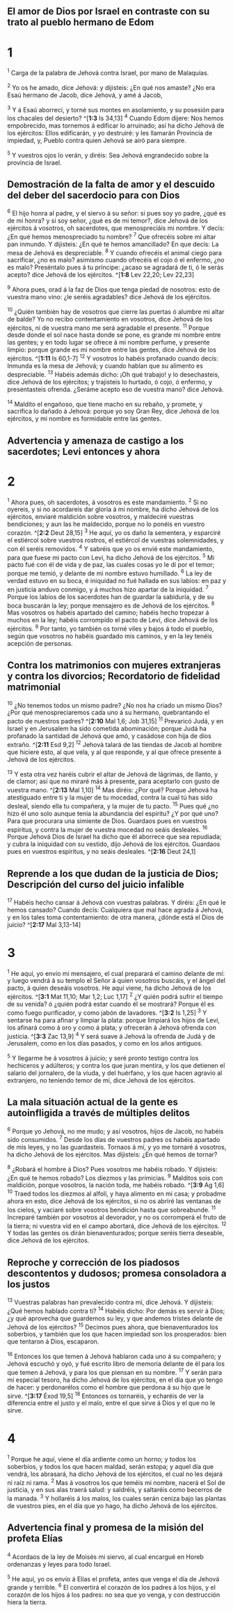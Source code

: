 ## El amor de Dios por Israel en contraste con su trato al pueblo hermano de Edom
# 1 
<sup class='bibleverse'>1</sup> Carga de la palabra de Jehová contra Israel, por mano de Malaquías. 

<sup class='bibleverse'>2</sup> Yo os he amado, dice Jehová: y dijisteis: ¿En qué nos amaste? ¿No era Esaú hermano de Jacob, dice Jehová, y amé á Jacob, 

<sup class='bibleverse'>3</sup> Y á Esaú aborrecí, y torné sus montes en asolamiento, y su posesión para los chacales del desierto? ^[**1:3** Is 34,13] <sup class='bibleverse'>4</sup> Cuando Edom dijere: Nos hemos empobrecido, mas tornemos á edificar lo arruinado; así ha dicho Jehová de los ejércitos: Ellos edificarán, y yo destruiré: y les llamarán Provincia de impiedad, y, Pueblo contra quien Jehová se airó para siempre. 


<sup class='bibleverse'>5</sup> Y vuestros ojos lo verán, y diréis: Sea Jehová engrandecido sobre la provincia de Israel. 

## Demostración de la falta de amor y el descuido del deber del sacerdocio para con Dios
<sup class='bibleverse'>6</sup> El hijo honra al padre, y el siervo á su señor: si pues soy yo padre, ¿qué es de mi honra? y si soy señor, ¿qué es de mi temor?, dice Jehová de los ejércitos á vosotros, oh sacerdotes, que menospreciáis mi nombre. Y decís: ¿En qué hemos menospreciado tu nombre? <sup class='bibleverse'>7</sup> Que ofrecéis sobre mi altar pan inmundo. Y dijisteis: ¿En qué te hemos amancillado? En que decís: La mesa de Jehová es despreciable. <sup class='bibleverse'>8</sup> Y cuando ofrecéis el animal ciego para sacrificar, ¿no es malo? asimismo cuando ofrecéis el cojo ó el enfermo, ¿no es malo? Preséntalo pues á tu príncipe: ¿acaso se agradará de ti, ó le serás acepto? dice Jehová de los ejércitos. ^[**1:8** Lev 22,20; Lev 22,23] 


<sup class='bibleverse'>9</sup> Ahora pues, orad á la faz de Dios que tenga piedad de nosotros: esto de vuestra mano vino: ¿le seréis agradables? dice Jehová de los ejércitos. 

<sup class='bibleverse'>10</sup> ¿Quién también hay de vosotros que cierre las puertas ó alumbre mi altar de balde? Yo no recibo contentamiento en vosotros, dice Jehová de los ejércitos, ni de vuestra mano me será agradable el presente. <sup class='bibleverse'>11</sup> Porque desde donde el sol nace hasta donde se pone, es grande mi nombre entre las gentes; y en todo lugar se ofrece á mi nombre perfume, y presente limpio: porque grande es mi nombre entre las gentes, dice Jehová de los ejércitos. ^[**1:11** Is 60,1-7] <sup class='bibleverse'>12</sup> Y vosotros lo habéis profanado cuando decís: Inmunda es la mesa de Jehová; y cuando hablan que su alimento es despreciable. <sup class='bibleverse'>13</sup> Habéis además dicho: ¡Oh qué trabajo! y lo desechasteis, dice Jehová de los ejércitos; y trajisteis lo hurtado, ó cojo, ó enfermo, y presentasteis ofrenda. ¿Seráme acepto eso de vuestra mano? dice Jehová. 


<sup class='bibleverse'>14</sup> Maldito el engañoso, que tiene macho en su rebaño, y promete, y sacrifica lo dañado á Jehová: porque yo soy Gran Rey, dice Jehová de los ejércitos, y mi nombre es formidable entre las gentes. 

## Advertencia y amenaza de castigo a los sacerdotes; Levi entonces y ahora
# 2 
<sup class='bibleverse'>1</sup> Ahora pues, oh sacerdotes, á vosotros es este mandamiento. <sup class='bibleverse'>2</sup> Si no oyereis, y si no acordareis dar gloria á mi nombre, ha dicho Jehová de los ejércitos, enviaré maldición sobre vosotros, y maldeciré vuestras bendiciones; y aun las he maldecido, porque no lo ponéis en vuestro corazón. ^[**2:2** Deut 28,15] <sup class='bibleverse'>3</sup> He aquí, yo os daño la sementera, y esparciré el estiércol sobre vuestros rostros, el estiércol de vuestras solemnidades, y con él seréis removidos. <sup class='bibleverse'>4</sup> Y sabréis que yo os envié este mandamiento, para que fuese mi pacto con Leví, ha dicho Jehová de los ejércitos. <sup class='bibleverse'>5</sup> Mi pacto fué con él de vida y de paz, las cuales cosas yo le dí por el temor; porque me temió, y delante de mi nombre estuvo humillado. <sup class='bibleverse'>6</sup> La ley de verdad estuvo en su boca, é iniquidad no fué hallada en sus labios: en paz y en justicia anduvo conmigo, y á muchos hizo apartar de la iniquidad. <sup class='bibleverse'>7</sup> Porque los labios de los sacerdotes han de guardar la sabiduría, y de su boca buscarán la ley; porque mensajero es de Jehová de los ejércitos. <sup class='bibleverse'>8</sup> Mas vosotros os habéis apartado del camino; habéis hecho tropezar á muchos en la ley; habéis corrompido el pacto de Leví, dice Jehová de los ejércitos. <sup class='bibleverse'>9</sup> Por tanto, yo también os torné viles y bajos á todo el pueblo, según que vosotros no habéis guardado mis caminos, y en la ley tenéis acepción de personas. 


## Contra los matrimonios con mujeres extranjeras y contra los divorcios; Recordatorio de fidelidad matrimonial
<sup class='bibleverse'>10</sup> ¿No tenemos todos un mismo padre? ¿No nos ha criado un mismo Dios? ¿Por qué menospreciaremos cada uno á su hermano, quebrantando el pacto de nuestros padres? ^[**2:10** Mal 1,6; Job 31,15] <sup class='bibleverse'>11</sup> Prevaricó Judá, y en Israel y en Jerusalem ha sido cometida abominación; porque Judá ha profanado la santidad de Jehová que amó, y casádose con hija de dios extraño. ^[**2:11** Esd 9,2] <sup class='bibleverse'>12</sup> Jehová talará de las tiendas de Jacob al hombre que hiciere esto, al que vela, y al que responde, y al que ofrece presente á Jehová de los ejércitos. 
 

<sup class='bibleverse'>13</sup> Y esta otra vez haréis cubrir el altar de Jehová de lágrimas, de llanto, y de clamor; así que no miraré más á presente, para aceptarlo con gusto de vuestra mano. ^[**2:13** Mal 1,10] <sup class='bibleverse'>14</sup> Mas diréis: ¿Por qué? Porque Jehová ha atestiguado entre ti y la mujer de tu mocedad, contra la cual tú has sido desleal, siendo ella tu compañera, y la mujer de tu pacto. <sup class='bibleverse'>15</sup> Pues qué ¿no hizo él uno solo aunque tenía la abundancia del espíritu? ¿Y por qué uno? Para que procurara una simiente de Dios. Guardaos pues en vuestros espíritus, y contra la mujer de vuestra mocedad no seáis desleales. <sup class='bibleverse'>16</sup> Porque Jehová Dios de Israel ha dicho que él aborrece que sea repudiada; y cubra la iniquidad con su vestido, dijo Jehová de los ejércitos. Guardaos pues en vuestros espíritus, y no seáis desleales. ^[**2:16** Deut 24,1] 
 

## Reprende a los que dudan de la justicia de Dios; Descripción del curso del juicio infalible
<sup class='bibleverse'>17</sup> Habéis hecho cansar á Jehová con vuestras palabras. Y diréis: ¿En qué le hemos cansado? Cuando decís: Cualquiera que mal hace agrada á Jehová, y en los tales toma contentamiento: de otra manera, ¿dónde está el Dios de juicio? ^[**2:17** Mal 3,13-14] 
 

# 3 
<sup class='bibleverse'>1</sup> He aquí, yo envío mi mensajero, el cual preparará el camino delante de mí: y luego vendrá á su templo el Señor á quien vosotros buscáis, y el ángel del pacto, á quien deseáis vosotros. He aquí viene, ha dicho Jehová de los ejércitos. ^[**3:1** Mat 11,10; Mar 1,2; Luc 1,17] <sup class='bibleverse'>2</sup> ¿Y quién podrá sufrir el tiempo de su venida? ó ¿quién podrá estar cuando él se mostrará? Porque él es como fuego purificador, y como jabón de lavadores. ^[**3:2** Is 1,25] <sup class='bibleverse'>3</sup> Y sentarse ha para afinar y limpiar la plata: porque limpiará los hijos de Leví, los afinará como á oro y como á plata; y ofrecerán á Jehová ofrenda con justicia. ^[**3:3** Zac 13,9] <sup class='bibleverse'>4</sup> Y será suave á Jehová la ofrenda de Judá y de Jerusalem, como en los días pasados, y como en los años antiguos. 
  

<sup class='bibleverse'>5</sup> Y llegarme he á vosotros á juicio; y seré pronto testigo contra los hechiceros y adúlteros; y contra los que juran mentira, y los que detienen el salario del jornalero, de la viuda, y del huérfano, y los que hacen agravio al extranjero, no teniendo temor de mí, dice Jehová de los ejércitos. 

## La mala situación actual de la gente es autoinfligida a través de múltiples delitos
<sup class='bibleverse'>6</sup> Porque yo Jehová, no me mudo; y así vosotros, hijos de Jacob, no habéis sido consumidos. <sup class='bibleverse'>7</sup> Desde los días de vuestros padres os habéis apartado de mis leyes, y no las guardasteis. Tornaos á mí, y yo me tornaré á vosotros, ha dicho Jehová de los ejércitos. Mas dijisteis: ¿En qué hemos de tornar? 

<sup class='bibleverse'>8</sup> ¿Robará el hombre á Dios? Pues vosotros me habéis robado. Y dijisteis: ¿En qué te hemos robado? Los diezmos y las primicias. <sup class='bibleverse'>9</sup> Malditos sois con maldición, porque vosotros, la nación toda, me habéis robado. ^[**3:9** Ag 1,6] <sup class='bibleverse'>10</sup> Traed todos los diezmos al alfolí, y haya alimento en mi casa; y probadme ahora en esto, dice Jehová de los ejércitos, si no os abriré las ventanas de los cielos, y vaciaré sobre vosotros bendición hasta que sobreabunde. <sup class='bibleverse'>11</sup> Increparé también por vosotros al devorador, y no os corromperá el fruto de la tierra; ni vuestra vid en el campo abortará, dice Jehová de los ejércitos. <sup class='bibleverse'>12</sup> Y todas las gentes os dirán bienaventurados; porque seréis tierra deseable, dice Jehová de los ejércitos. 


## Reproche y corrección de los piadosos descontentos y dudosos; promesa consoladora a los justos
<sup class='bibleverse'>13</sup> Vuestras palabras han prevalecido contra mí, dice Jehová. Y dijisteis: ¿Qué hemos hablado contra ti? <sup class='bibleverse'>14</sup> Habéis dicho: Por demás es servir á Dios; ¿y qué aprovecha que guardemos su ley, y que andemos tristes delante de Jehová de los ejércitos? <sup class='bibleverse'>15</sup> Decimos pues ahora, que bienaventurados los soberbios, y también que los que hacen impiedad son los prosperados: bien que tentaron á Dios, escaparon. 

<sup class='bibleverse'>16</sup> Entonces los que temen á Jehová hablaron cada uno á su compañero; y Jehová escuchó y oyó, y fué escrito libro de memoria delante de él para los que temen á Jehová, y para los que piensan en su nombre. <sup class='bibleverse'>17</sup> Y serán para mí especial tesoro, ha dicho Jehová de los ejércitos, en el día que yo tengo de hacer: y perdonarélos como el hombre que perdona á su hijo que le sirve. ^[**3:17** Éxod 19,5] <sup class='bibleverse'>18</sup> Entonces os tornaréis, y echaréis de ver la diferencia entre el justo y el malo, entre el que sirve á Dios y el que no le sirve.
 

# 4 
<sup class='bibleverse'>1</sup> Porque he aquí, viene el día ardiente como un horno; y todos los soberbios, y todos los que hacen maldad, serán estopa; y aquel día que vendrá, los abrasará, ha dicho Jehová de los ejércitos, el cual no les dejará ni raíz ni rama. <sup class='bibleverse'>2</sup> Mas á vosotros los que teméis mi nombre, nacerá el Sol de justicia, y en sus alas traerá salud: y saldréis, y saltaréis como becerros de la manada. <sup class='bibleverse'>3</sup> Y hollaréis á los malos, los cuales serán ceniza bajo las plantas de vuestros pies, en el día que yo hago, ha dicho Jehová de los ejércitos. 

## Advertencia final y promesa de la misión del profeta Elías
<sup class='bibleverse'>4</sup> Acordaos de la ley de Moisés mi siervo, al cual encargué en Horeb ordenanzas y leyes para todo Israel. 

<sup class='bibleverse'>5</sup> He aquí, yo os envío á Elías el profeta, antes que venga el día de Jehová grande y terrible. <sup class='bibleverse'>6</sup> El convertirá el corazón de los padres á los hijos, y el corazón de los hijos á los padres: no sea que yo venga, y con destrucción hiera la tierra. 